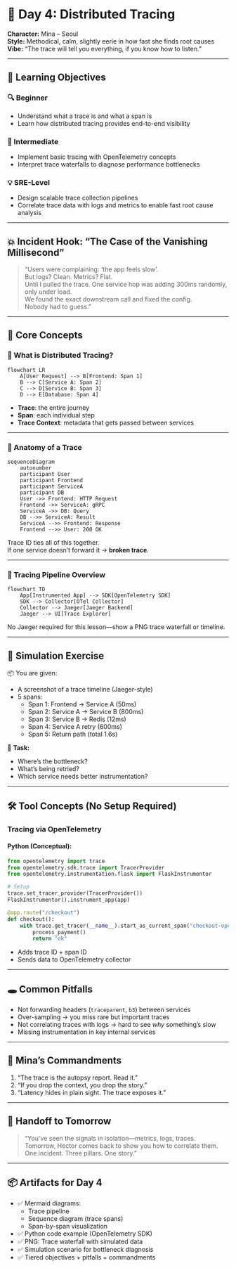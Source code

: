 # 🧱 **Day 4: Distributed Tracing**

**Character:** Mina – Seoul  
**Style:** Methodical, calm, slightly eerie in how fast she finds root causes  
**Vibe:** “The trace will tell you everything, if you know how to listen.”

---

## 🎯 Learning Objectives

### 🔍 Beginner
- Understand what a trace is and what a span is  
- Learn how distributed tracing provides end-to-end visibility

### 🧩 Intermediate
- Implement basic tracing with OpenTelemetry concepts  
- Interpret trace waterfalls to diagnose performance bottlenecks

### 💡 SRE-Level
- Design scalable trace collection pipelines  
- Correlate trace data with logs and metrics to enable fast root cause analysis

---

## 💥 Incident Hook: “The Case of the Vanishing Millisecond”

> “Users were complaining: ‘the app feels slow’.  
> But logs? Clean. Metrics? Flat.  
> Until I pulled the trace. One service hop was adding 300ms randomly, only under load.  
> We found the exact downstream call and fixed the config.  
> Nobody had to guess.”

---

## 🧠 Core Concepts

### 🔹 What is Distributed Tracing?

```mermaid
flowchart LR
    A[User Request] --> B[Frontend: Span 1]
    B --> C[Service A: Span 2]
    C --> D[Service B: Span 3]
    D --> E[Database: Span 4]
```

- **Trace**: the entire journey  
- **Span**: each individual step  
- **Trace Context**: metadata that gets passed between services

---

### 🔹 Anatomy of a Trace

```mermaid
sequenceDiagram
    autonumber
    participant User
    participant Frontend
    participant ServiceA
    participant DB
    User ->> Frontend: HTTP Request
    Frontend ->> ServiceA: gRPC
    ServiceA ->> DB: Query
    DB -->> ServiceA: Result
    ServiceA -->> Frontend: Response
    Frontend -->> User: 200 OK
```

Trace ID ties all of this together.  
If one service doesn’t forward it → **broken trace**.

---

### 🔹 Tracing Pipeline Overview

```mermaid
flowchart TD
    App[Instrumented App] --> SDK[OpenTelemetry SDK]
    SDK --> Collector[OTel Collector]
    Collector --> Jaeger[Jaeger Backend]
    Jaeger --> UI[Trace Explorer]
```

No Jaeger required for this lesson—show a PNG trace waterfall or timeline.

---

## 🧪 Simulation Exercise

📦 You are given:
- A screenshot of a trace timeline (Jaeger-style)
- 5 spans:
    - Span 1: Frontend → Service A (50ms)
    - Span 2: Service A → Service B (800ms)
    - Span 3: Service B → Redis (12ms)
    - Span 4: Service A retry (600ms)
    - Span 5: Return path (total 1.6s)

📌 **Task:**
- Where’s the bottleneck?
- What’s being retried?
- Which service needs better instrumentation?

---

## 🛠 Tool Concepts (No Setup Required)

### Tracing via OpenTelemetry

#### Python (Conceptual):
```python
from opentelemetry import trace
from opentelemetry.sdk.trace import TracerProvider
from opentelemetry.instrumentation.flask import FlaskInstrumentor

# Setup
trace.set_tracer_provider(TracerProvider())
FlaskInstrumentor().instrument_app(app)

@app.route("/checkout")
def checkout():
    with trace.get_tracer(__name__).start_as_current_span("checkout-operation"):
        process_payment()
        return "ok"
```

- Adds trace ID + span ID  
- Sends data to OpenTelemetry collector

---

## 🕳️ Common Pitfalls

- Not forwarding headers (`traceparent`, `b3`) between services  
- Over-sampling → you miss rare but important traces  
- Not correlating traces with logs → hard to see *why* something’s slow  
- Missing instrumentation in key internal services

---

## 📜 Mina’s Commandments

1. “The trace is the autopsy report. Read it.”  
2. “If you drop the context, you drop the story.”  
3. “Latency hides in plain sight. The trace exposes it.”

---

## 🤝 Handoff to Tomorrow

> “You’ve seen the signals in isolation—metrics, logs, traces.  
> Tomorrow, Hector comes back to show you how to correlate them.  
> One incident. Three pillars. One story.”

---

## 📦 Artifacts for Day 4

- ✅ Mermaid diagrams:
    - Trace pipeline
    - Sequence diagram (trace spans)
    - Span-by-span visualization
- ✅ Python code example (OpenTelemetry SDK)
- ✅ PNG: Trace waterfall with simulated data
- ✅ Simulation scenario for bottleneck diagnosis
- ✅ Tiered objectives + pitfalls + commandments


